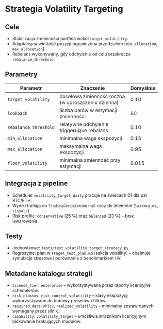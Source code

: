 # Strategia Volatility Targeting

## Cele
- Stabilizacja zmienności portfela wokół `target_volatility`.
- Adaptacyjna wielkość pozycji ograniczona przedziałem [`min_allocation`, `max_allocation`].
- Rebalans wykonywany, gdy odchylenie od celu przekracza `rebalance_threshold`.

## Parametry
| Parametr | Znaczenie | Domyślnie |
| --- | --- | --- |
| `target_volatility` | docelowa zmienność roczna (w uproszczeniu dzienna) | 0.10 |
| `lookback` | liczba barów w estymacji zmienności | 60 |
| `rebalance_threshold` | relatywne odchylenie triggerujące rebalans | 0.10 |
| `min_allocation` | minimalna waga ekspozycji | 0.15 |
| `max_allocation` | maksymalna waga ekspozycji | 0.95 |
| `floor_volatility` | minimalna zmienność przy estymacji | 0.015 |

## Integracja z pipeline
- Scheduler `volatility_target_daily` pracuje na świecach D1 dla par BTC/ETH.
- Wyniki trafiają do `TradingDecisionJournal` oraz do telemetrii (`latency_ms`, `signals`).
- Risk profile: `conservative` (25 %) oraz `balanced` (20 %) – brak lewarowania.

## Testy
- Jednostkowe: `tests/test_volatility_target_strategy.py`.
- Regresyjne: plan w `stage4_test_plan.md` (sekcja volatility) – obejmuje symulacje stresowe i porównanie z benchmarkiem HV.

## Metadane katalogu strategii
- `license_tier`: `enterprise` – wykorzystywana przez raporty licencyjne schedulerów.
- `risk_classes`: `risk_control`, `volatility` – klasy ekspozycji wykorzystywane do budowy presetów i filtrów.
- `required_data`: `ohlcv`, `realized_volatility` – minimalny zestaw danych wymagany przez silnik.
- `capability`: `volatility_target` – umożliwia strażnikom licencyjnym blokowanie brakujących modułów.

